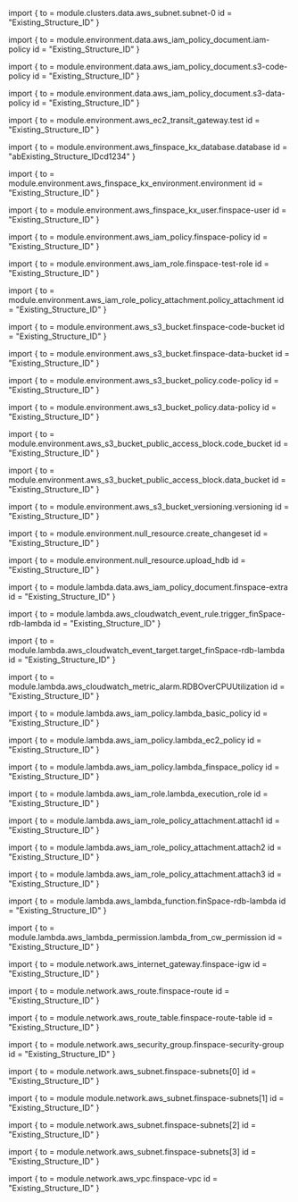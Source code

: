import {
  to = module.clusters.data.aws_subnet.subnet-0
  id = "Existing_Structure_ID"
}

import {
  to = module.environment.data.aws_iam_policy_document.iam-policy
  id = "Existing_Structure_ID"
}

import {
  to = module.environment.data.aws_iam_policy_document.s3-code-policy
  id = "Existing_Structure_ID"
}

import {
  to = module.environment.data.aws_iam_policy_document.s3-data-policy
  id = "Existing_Structure_ID"
}

import {
  to = module.environment.aws_ec2_transit_gateway.test
  id = "Existing_Structure_ID"
}

import {
  to = module.environment.aws_finspace_kx_database.database
  id = "abExisting_Structure_IDcd1234"
}

import {
  to = module.environment.aws_finspace_kx_environment.environment
  id = "Existing_Structure_ID"
}

import {
  to = module.environment.aws_finspace_kx_user.finspace-user
  id = "Existing_Structure_ID"
}

import {
  to = module.environment.aws_iam_policy.finspace-policy
  id = "Existing_Structure_ID"
}

import {
  to = module.environment.aws_iam_role.finspace-test-role
  id = "Existing_Structure_ID"
}

import {
  to = module.environment.aws_iam_role_policy_attachment.policy_attachment
  id = "Existing_Structure_ID"
}

import {
  to = module.environment.aws_s3_bucket.finspace-code-bucket
  id = "Existing_Structure_ID"
}

import {
  to = module.environment.aws_s3_bucket.finspace-data-bucket
  id = "Existing_Structure_ID"
}

import {
  to = module.environment.aws_s3_bucket_policy.code-policy
  id = "Existing_Structure_ID"
}

import {
  to = module.environment.aws_s3_bucket_policy.data-policy
  id = "Existing_Structure_ID"
}

import {
  to = module.environment.aws_s3_bucket_public_access_block.code_bucket
  id = "Existing_Structure_ID"
}

import {
  to = module.environment.aws_s3_bucket_public_access_block.data_bucket
  id = "Existing_Structure_ID"
}

import {
  to = module.environment.aws_s3_bucket_versioning.versioning
  id = "Existing_Structure_ID"
}

import {
  to = module.environment.null_resource.create_changeset
  id = "Existing_Structure_ID"
}

import {
  to = module.environment.null_resource.upload_hdb
  id = "Existing_Structure_ID"
}

import {
  to = module.lambda.data.aws_iam_policy_document.finspace-extra
  id = "Existing_Structure_ID"
}

import {
  to = module.lambda.aws_cloudwatch_event_rule.trigger_finSpace-rdb-lambda
  id = "Existing_Structure_ID"
}

import {
  to = module.lambda.aws_cloudwatch_event_target.target_finSpace-rdb-lambda
  id = "Existing_Structure_ID"
}

import {
  to = module.lambda.aws_cloudwatch_metric_alarm.RDBOverCPUUtilization
  id = "Existing_Structure_ID"
}

import {
  to = module.lambda.aws_iam_policy.lambda_basic_policy
  id = "Existing_Structure_ID"
}

import {
  to = module.lambda.aws_iam_policy.lambda_ec2_policy
  id = "Existing_Structure_ID"
}

import {
  to = module.lambda.aws_iam_policy.lambda_finspace_policy
  id = "Existing_Structure_ID"
}

import {
  to = module.lambda.aws_iam_role.lambda_execution_role
  id = "Existing_Structure_ID"
}

import {
  to = module.lambda.aws_iam_role_policy_attachment.attach1
  id = "Existing_Structure_ID"
}

import {
  to = module.lambda.aws_iam_role_policy_attachment.attach2
  id = "Existing_Structure_ID"
}

import {
  to = module.lambda.aws_iam_role_policy_attachment.attach3
  id = "Existing_Structure_ID"
}

import {
  to = module.lambda.aws_lambda_function.finSpace-rdb-lambda
  id = "Existing_Structure_ID"
}


import {
  to = module.lambda.aws_lambda_permission.lambda_from_cw_permission
  id = "Existing_Structure_ID"
}

import {
  to = module.network.aws_internet_gateway.finspace-igw
  id = "Existing_Structure_ID"
}

import {
  to = module.network.aws_route.finspace-route
  id = "Existing_Structure_ID"
}

import {
  to = module.network.aws_route_table.finspace-route-table
  id = "Existing_Structure_ID"
}

import {
  to = module.network.aws_security_group.finspace-security-group
  id = "Existing_Structure_ID"
}

import {
  to = module.network.aws_subnet.finspace-subnets[0]
  id = "Existing_Structure_ID"
}

import {
  to = module module.network.aws_subnet.finspace-subnets[1] 
  id = "Existing_Structure_ID"
}

import {
  to = module.network.aws_subnet.finspace-subnets[2]
  id = "Existing_Structure_ID"
}

import {
  to = module.network.aws_subnet.finspace-subnets[3] 
  id = "Existing_Structure_ID"
}

import {
  to = module.network.aws_vpc.finspace-vpc
  id = "Existing_Structure_ID"
}






